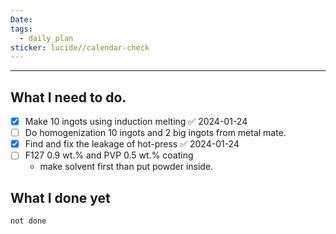 ```yaml
---
Date: 
tags:
  - daily_plan
sticker: lucide//calendar-check
---
```

---
## What I need to do.

- [x] Make 10 ingots using induction melting ✅ 2024-01-24
- [ ] Do homogenization 10 ingots and 2 big ingots from metal mate.
- [x] Find and fix the leakage of hot-press ✅ 2024-01-24
- [ ] F127 0.9 wt.% and PVP 0.5 wt.% coating
	- make solvent first than put powder inside.



## What I done yet
```tasks
not done
```

